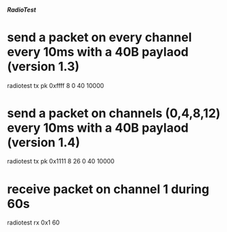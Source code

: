##### RadioTest

# send a packet on every channel every 10ms with a 40B paylaod (version 1.3)
radiotest tx pk 0xffff 8 0 40 10000
# send a packet on channels (0,4,8,12) every 10ms with a 40B paylaod (version 1.4)
radiotest tx pk 0x1111 8 26 0 40 10000

# receive packet on channel 1 during 60s
radiotest rx 0x1 60

